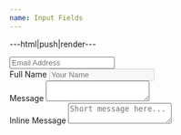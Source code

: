 ```yaml
---
name: Input Fields
---
```


---html|push|render---

<input type="email" name="name" placeholder="Email Address" required>
<div class="inline-field">
	<label for="name2">Full Name</label>
	<input type="text" name="name2" placeholder="Your Name" id="name2" disabled>
</div>
<label for="textarea">Message</label>
<textarea name="textarea" id="textarea" required></textarea>
<div class="inline-field">
	<label for="textarea2">Inline Message</label>
	<textarea name="textarea2" id="textarea2" placeholder="Short message here..."></textarea>
</div>